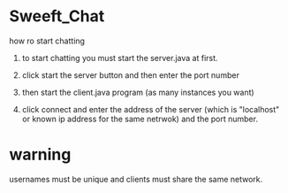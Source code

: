 # Sweeft_Chat
how ro start chatting

1. to start chatting you must start the server.java at first.

2. click start the server button and then enter the port number

3. then start the client.java program (as many instances you want)

4. click connect and enter the address of the server (which is "localhost" or known ip address for the same netrwok) and the port number.

# warning
usernames must be unique and clients must share the same network.
